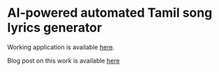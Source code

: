 # AI-powered automated Tamil song lyrics generator

Working application is available [here](https://cutt.ly/Mt7b1aD).

Blog post on this work is available [here](https://cutt.ly/Gt778D1)
